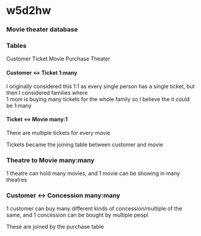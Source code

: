 # w5d2hw
### Movie theater database

### Tables
Customer
Ticket
Movie
Purchase
Theater

#### Customer <-> Ticket 1:many 
I originally considered this 1:1 as every single person has a single ticket, but then I considered families where    
1 mom is buying many tickets for the whole family so I believe the it could be 1:many

#### Ticket <-> Movie many:1
There are multiple tickets for every movie

Tickets became the joining table between customer and movie

### Theatre to Movie many:many
1 theatre can hold many movies, and 1 movie can be showing in many theatres

### Customer <-> Concession many:many
1 customer can buy many different kinds of concession/multiple of the same, and 1 concession can be bought by multiple peopl

These are joined by the purchase table
